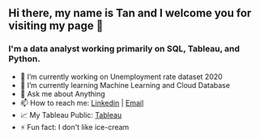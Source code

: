 ## Hi there, my name is Tan and I welcome you for visiting my page 👋

### I'm a data analyst working primarily on SQL, Tableau, and Python. 

- 🔭 I’m currently working on Unemployment rate dataset 2020
- 🌱 I’m currently learning Machine Learning and Cloud Database
- 💬 Ask me about Anything
- 📫 How to reach me: [Linkedin](https://www.linkedin.com/in/tannduong/) | [Email](tanduong0490@gmail.com) 
- 📈 My Tableau Public: [Tableau](https://public.tableau.com/profile/tanduong#!/)
- ⚡ Fun fact: I don't like ice-cream
